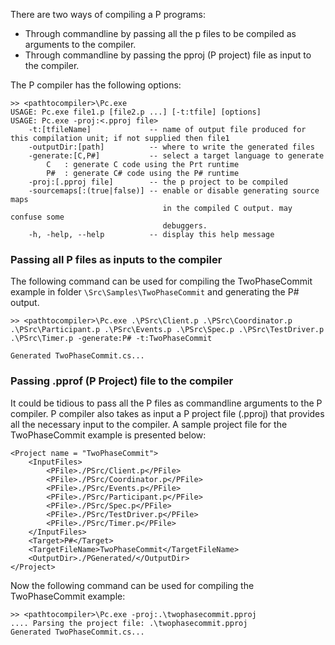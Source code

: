 
There are two ways of compiling a P programs: 
* Through commandline by passing all the p files to be compiled as arguments to the compiler.
* Through commandline by passing the pproj (P project) file as input to the compiler.

The P compiler has the following options:

```
>> <pathtocompiler>\Pc.exe
USAGE: Pc.exe file1.p [file2.p ...] [-t:tfile] [options]
USAGE: Pc.exe -proj:<.pproj file>
    -t:[tfileName]             -- name of output file produced for this compilation unit; if not supplied then file1
    -outputDir:[path]          -- where to write the generated files
    -generate:[C,P#]           -- select a target language to generate
        C   : generate C code using the Prt runtime
        P#  : generate C# code using the P# runtime
    -proj:[.pproj file]        -- the p project to be compiled
    -sourcemaps[:(true|false)] -- enable or disable generating source maps
                                  in the compiled C output. may confuse some
                                  debuggers.
    -h, -help, --help          -- display this help message
```

### Passing all P files as inputs to the compiler

The following command can be used for compiling the TwoPhaseCommit example in folder `\Src\Samples\TwoPhaseCommit` and generating the P# output.

```
>> <pathtocompiler>\Pc.exe .\PSrc\Client.p .\PSrc\Coordinator.p .\PSrc\Participant.p .\PSrc\Events.p .\PSrc\Spec.p .\PSrc\TestDriver.p .\PSrc\Timer.p -generate:P# -t:TwoPhaseCommit

Generated TwoPhaseCommit.cs...
```

### Passing .pprof (P Project) file to the compiler

It could be tidious to pass all the P files as commandline arguments to the P compiler.
P compiler also takes as input a P project file (.pproj) that provides all the necessary input to the compiler.
A sample project file for the TwoPhaseCommit example is presented below:
```
<Project name = "TwoPhaseCommit">
	<InputFiles>
		<PFile>./PSrc/Client.p</PFile>
		<PFile>./PSrc/Coordinator.p</PFile>
		<PFile>./PSrc/Events.p</PFile>
		<PFile>./PSrc/Participant.p</PFile>
		<PFile>./PSrc/Spec.p</PFile>
		<PFile>./PSrc/TestDriver.p</PFile>
		<PFile>./PSrc/Timer.p</PFile>
	</InputFiles>
	<Target>P#</Target>
	<TargetFileName>TwoPhaseCommit</TargetFileName>
	<OutputDir>./PGenerated/</OutputDir>
</Project>
```
Now the following command can be used for compiling the TwoPhaseCommit example:
```
>> <pathtocompiler>\Pc.exe -proj:.\twophasecommit.pproj
.... Parsing the project file: .\twophasecommit.pproj
Generated TwoPhaseCommit.cs...
```